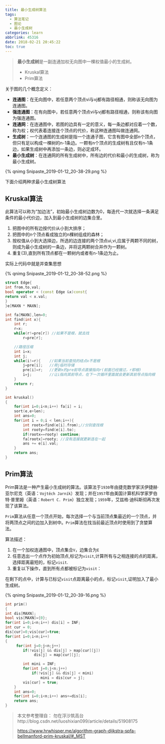 ```yaml
---
title: 最小生成树算法
tags:
  - 算法笔记
  - 图论
  - 最小生成树
categories: learn
abbrlink: 45316
date: 2018-02-21 20:45:22
toc: true
---
```


> **最小生成树**是一副连通加权无向图中一棵权值最小的生成树。
>
> * Kruskal算法
> * Prim算法

<!--more-->



关于图的几个概念定义：

- **连通图**：在无向图中，若任意两个顶点vi与vj都有路径相通，则称该无向图为连通图。
- **强连通图**：在有向图中，若任意两个顶点vi与vj都有路径相通，则称该有向图为强连通图。
- **连通网**：在连通图中，若图的边具有一定的意义，每一条边都对应着一个数，称为权；权代表着连接连个顶点的代价，称这种连通图叫做连通网。
- **生成树**：一个连通图的生成树是指一个连通子图，它含有图中全部n个顶点，但只有足以构成一棵树的n-1条边。一颗有n个顶点的生成树有且仅有n-1条边，如果生成树中再添加一条边，则必定成环。
- **最小生成树**：在连通网的所有生成树中，所有边的代价和最小的生成树，称为最小生成树。

 {% qnimg Snipaste_2019-01-12_20-38-29.png %}

下面介绍两种求最小生成树算法



## Kruskal算法

此算法可以称为“加边法”，初始最小生成树边数为0，每迭代一次就选择一条满足条件的最小代价边，加入到最小生成树的边集合里。 

1. 把图中的所有边按代价从小到大排序； 
2. 把图中的n个顶点看成独立的n棵树组成的森林； 
3. 按权值从小到大选择边，所选的边连接的两个顶点ui,vi,应属于两颗不同的树，则成为最小生成树的一条边，并将这两颗树合并作为一颗树。 
4. 重复(3),直到所有顶点都在一颗树内或者有n-1条边为止。

实际上代码中就是并查集思想

{% qnimg Snipaste_2019-01-12_20-38-52.png %}

```c++
struct Edge{
int from,to,val;
bool operator < (const Edge &x)const{
return val < x.val;
}
}e[MAXN * MAXN];

int fa[MAXN],len=0;
int find(int x){
	int r;
	r=x;
	while(r!=pre[r]) //如果不是根，就去找
		r=pre[r];

	//路径压缩
	int i=x;
	int j;
	while(i!=r){	//如果当前查找的结点x不是根
		j=pre[i];	//用j临时存储
		pre[i]=r;	//更新x的pre前导点直接指向r(前面已经搜过，r即根)
		i=j;		//让i指向其前导点，在下一次循环里面就会更新其前导点指向根
	}
	return r; 
}

int kruskal()
{
    for(int i=0;i<n;i++) fa[i] = i;
    sort(e,e+len);
    int ans=0;
    for(int i = 0;i < len;i++){
        int rootx=find(e[i].from);//分别查找根
        int rooty=find(e[i].to);
        if(rootx==rooty) continue;
        fa[rootx]=rooty; //没有连接就更新连在一起
        ans += e[i].val;    
    }
    return ans;
}
```



## Prim算法

Prim算法是一种产生最小生成树的算法。该算法于`1930`年由捷克数学家沃伊捷赫·亚尔尼克（英语：`Vojtěch Jarník`）发现；并在`1957`年由美国计算机科学家罗伯特·普里姆（英语：`Robert C. Prim`）独立发现；`1959`年，艾兹格·迪科斯彻再次发现了该算法。

`Prim`算法从任意一个顶点开始，每次选择一个与当前顶点集最近的一个顶点，并将两顶点之间的边加入到树中。`Prim`算法在找当前最近顶点时使用到了贪婪算法。

算法描述：

1. 在一个加权连通图中，顶点集合`V`，边集合为`E`
2. 任意选出一个点作为初始顶点,标记为`visit`,计算所有与之相连接的点的距离，选择距离最短的，标记`visit`.
3. 重复以下操作，直到所有点都被标记为`visit`：

在剩下的点中，计算与已标记`visit`点距离最小的点，标记`visit`,证明加入了最小生成树。

{% qnimg Snipaste_2019-01-12_20-39-16.png %}

```c++
int prim()
{
int dis[MAXN];
bool vis[MAXN]={0};
for(int i=0;i<n;i++) dis[i] = INF;
int cur = 0;
dis[cur]=0;vis[cur]=true;
for(int i=0;i<n;i++)
{
     for(int j=0;j<n;j++)
        if(!vis[j] && dis[j] > map[cur][j])
             dis[j] = map[cur][j];

        int mini = INF;
        for(int j=0;j<n;j++)
            if(!vis[j] && dis[j] < mini)
                mini = dis[cur = j];
        vis[cur] = true;
    }
    int ans=0;
    for(int i=0;i<n;i++) ans+=dis[i];
    return ans;
}
```



> 本文参考整理自：
> 勿在浮沙筑高台http://blog.csdn.net/luoshixian099/article/details/51908175
>
> https://www.hrwhisper.me/algorithm-graph-dijkstra-spfa-bellmanford-prim-kruskal/#_MST